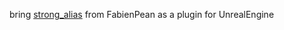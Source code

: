 bring [strong_alias](hhttps://github.com/FabienPean/strong_alias) from FabienPean as a plugin for UnrealEngine